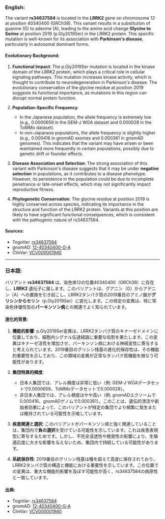 ### English:
The variant **rs34637584** is located in the **LRRK2** gene on chromosome 12 at position 40340400 (GRCh38). This variant results in a substitution of guanine (G) to adenine (A), leading to the amino acid change **Glycine to Serine** at position 2019 (p.Gly2019Ser) in the LRRK2 protein. This specific mutation is well-known for its association with **Parkinson's disease**, particularly in autosomal dominant forms.

#### Evolutionary Background:
1. **Functional Impact**: The p.Gly2019Ser mutation is located in the kinase domain of the LRRK2 protein, which plays a critical role in cellular signaling pathways. This mutation increases kinase activity, which is thought to contribute to neurodegeneration in Parkinson's disease. The evolutionary conservation of the glycine residue at position 2019 suggests its functional importance, as mutations in this region can disrupt normal protein function.

2. **Population-Specific Frequency**: 
   - In the Japanese population, the allele frequency is extremely low (e.g., 0.0000659 in the GEM-J WGA dataset and 0.000028 in the ToMMo dataset).
   - In non-Japanese populations, the allele frequency is slightly higher (e.g., 0.000416 in gnomAD exomes and 0.000361 in gnomAD genomes). This indicates that the variant may have arisen or been maintained more frequently in certain populations, possibly due to genetic drift or founder effects.

3. **Disease Association and Selection**: The strong association of this variant with Parkinson's disease suggests that it may be under **negative selection** in populations, as it contributes to a disease phenotype. However, its persistence in the population could be due to incomplete penetrance or late-onset effects, which may not significantly impact reproductive fitness.

4. **Phylogenetic Conservation**: The glycine residue at position 2019 is highly conserved across species, indicating its importance in the structure and function of the LRRK2 protein. Variants at this position are likely to have significant functional consequences, which is consistent with the pathogenic nature of rs34637584.

#### Sources:
- TogoVar: [rs34637584](https://togovar.org/variant/tgv45580587)
- gnomAD: [12-40340400-G-A](https://gnomad.broadinstitute.org/variant/12-40340400-G-A?dataset=gnomad_r4)
- ClinVar: [VCV000001940](https://www.ncbi.nlm.nih.gov/clinvar/variation/1940)

---

### 日本語:
バリアント **rs34637584** は、染色体12の位置40340400（GRCh38）に存在し、**LRRK2** 遺伝子に属します。このバリアントは、グアニン（G）からアデニン（A）への置換を引き起こし、LRRK2タンパク質の2019番目のアミノ酸が**グリシンからセリン**（p.Gly2019Ser）に変化します。この特定の変異は、特に常染色体優性型の**パーキンソン病**との関連でよく知られています。

#### 進化的背景:
1. **機能的影響**: p.Gly2019Ser変異は、LRRK2タンパク質のキナーゼドメインに位置しており、細胞内シグナル伝達経路に重要な役割を果たします。この変異はキナーゼ活性を増加させ、パーキンソン病における神経変性に寄与すると考えられています。2019番目のグリシン残基の進化的保存性は、その機能的重要性を示しており、この領域の変異が正常なタンパク質機能を損なう可能性があります。

2. **集団特異的頻度**:
   - 日本人集団では、アレル頻度は非常に低い（例: GEM-J WGAデータセットで0.0000659、ToMMoデータセットで0.000028）。
   - 非日本人集団では、アレル頻度はやや高い（例: gnomADエクソームで0.000416、gnomADゲノムで0.000361）。このことは、遺伝的漂流や創始者効果によって、このバリアントが特定の集団でより頻繁に発生または維持されている可能性を示唆しています。

3. **疾患関連と選択**: このバリアントがパーキンソン病と強く関連していることは、集団内で**負の選択**を受けている可能性を示しています。これは疾患表現型に寄与するためです。しかし、不完全浸透性や晩発性の影響により、生殖適応度に大きな影響を与えないため、集団内で持続している可能性があります。

4. **系統保存性**: 2019番目のグリシン残基は種を超えて高度に保存されており、LRRK2タンパク質の構造と機能における重要性を示しています。この位置での変異は、重大な機能的影響を及ぼす可能性が高く、rs34637584の病原性と一致しています。

#### 出典:
- TogoVar: [rs34637584](https://togovar.org/variant/tgv45580587)
- gnomAD: [12-40340400-G-A](https://gnomad.broadinstitute.org/variant/12-40340400-G-A?dataset=gnomad_r4)
- ClinVar: [VCV000001940](https://www.ncbi.nlm.nih.gov/clinvar/variation/1940)